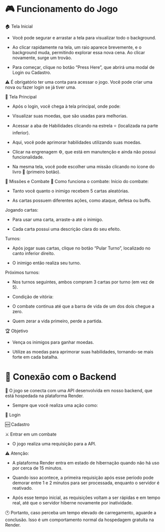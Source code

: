 # 🎮 Funcionamento do Jogo
🏠 Tela Inicial
- Você pode segurar e arrastar a tela para visualizar todo o background.

- Ao clicar rapidamente na tela, um raio aparece brevemente, e o background muda, permitindo explorar essa nova cena. Ao clicar novamente, surge um trovão.

- Para começar, clique no botão “Press Here”, que abrirá uma modal de Login ou Cadastro.

⚠️ É obrigatório ter uma conta para acessar o jogo. Você pode criar uma nova ou fazer login se já tiver uma.

🌟 Tela Principal
 - Após o login, você chega à tela principal, onde pode:

 - Visualizar suas moedas, que são usadas para melhorias.

 - Acessar a aba de Habilidades clicando na estrela ⭐ (localizada na parte inferior).

 - Aqui, você pode aprimorar habilidades utilizando suas moedas.

 - Clicar na engrenagem ⚙️, que está em manutenção e ainda não possui funcionalidade.

 - Na mesma tela, você pode escolher uma missão clicando no ícone do livro 📖 (primeiro botão).

📜 Missões e Combate
🎯 Como funciona o combate:
Início do combate:

 - Tanto você quanto o inimigo recebem 5 cartas aleatórias.

 - As cartas possuem diferentes ações, como ataque, defesa ou buffs.

Jogando cartas:

 - Para usar uma carta, arraste-a até o inimigo.

 - Cada carta possui uma descrição clara do seu efeito.

 Turnos:

- Após jogar suas cartas, clique no botão “Pular Turno”, localizado no canto inferior direito.

- O inimigo então realiza seu turno.

Próximos turnos:

- Nos turnos seguintes, ambos compram 3 cartas por turno (em vez de 5).

- Condição de vitória:

- O combate continua até que a barra de vida de um dos dois chegue a zero.

- Quem zerar a vida primeiro, perde a partida.

🏆 Objetivo
- Vença os inimigos para ganhar moedas.

- Utilize as moedas para aprimorar suas habilidades, tornando-se mais forte em cada batalha.

# 🔗 Conexão com o Backend
🚀 O jogo se conecta com uma API desenvolvida em nosso backend, que está hospedada na plataforma Render.

 - Sempre que você realiza uma ação como:

🔑 Login

🆕 Cadastro

⚔️ Entrar em um combate
 - O jogo realiza uma requisição para a API.

⚠️ Atenção:
 - A plataforma Render entra em estado de hibernação quando não há uso por cerca de 15 minutos.
 - Quando isso acontece, a primeira requisição após esse período pode demorar entre 1 e 2 minutos para ser processada, enquanto o servidor é reativado.

 - Após esse tempo inicial, as requisições voltam a ser rápidas e em tempo real, até que o servidor hiberne novamente por inatividade.

🕐 Portanto, caso perceba um tempo elevado de carregamento, aguarde a conclusão. Isso é um comportamento normal da hospedagem gratuita na Render.
